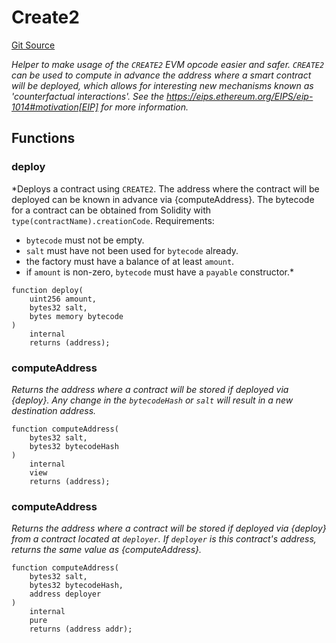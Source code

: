 # Create2
[Git Source](https://github.com/ContractLabs/foundry-bountykinds-contract/blob/67e6855d3beabdf242cc0b51d9e53b087a5235b9/src/oz-custom/oz/utils/Create2.sol)

*Helper to make usage of the `CREATE2` EVM opcode easier and safer.
`CREATE2` can be used to compute in advance the address where a smart
contract will be deployed, which allows for interesting new mechanisms known
as 'counterfactual interactions'.
See the https://eips.ethereum.org/EIPS/eip-1014#motivation[EIP] for more
information.*


## Functions
### deploy

*Deploys a contract using `CREATE2`. The address where the contract
will be deployed can be known in advance via {computeAddress}.
The bytecode for a contract can be obtained from Solidity with
`type(contractName).creationCode`.
Requirements:
- `bytecode` must not be empty.
- `salt` must have not been used for `bytecode` already.
- the factory must have a balance of at least `amount`.
- if `amount` is non-zero, `bytecode` must have a `payable` constructor.*


```solidity
function deploy(
    uint256 amount,
    bytes32 salt,
    bytes memory bytecode
)
    internal
    returns (address);
```

### computeAddress

*Returns the address where a contract will be stored if deployed via
{deploy}. Any change in the
`bytecodeHash` or `salt` will result in a new destination address.*


```solidity
function computeAddress(
    bytes32 salt,
    bytes32 bytecodeHash
)
    internal
    view
    returns (address);
```

### computeAddress

*Returns the address where a contract will be stored if deployed via
{deploy} from a contract located at
`deployer`. If `deployer` is this contract's address, returns the same
value as {computeAddress}.*


```solidity
function computeAddress(
    bytes32 salt,
    bytes32 bytecodeHash,
    address deployer
)
    internal
    pure
    returns (address addr);
```

